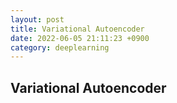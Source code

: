 ```yaml
---
layout: post
title: Variational Autoencoder
date: 2022-06-05 21:11:23 +0900
category: deeplearning
---
```

## Variational Autoencoder